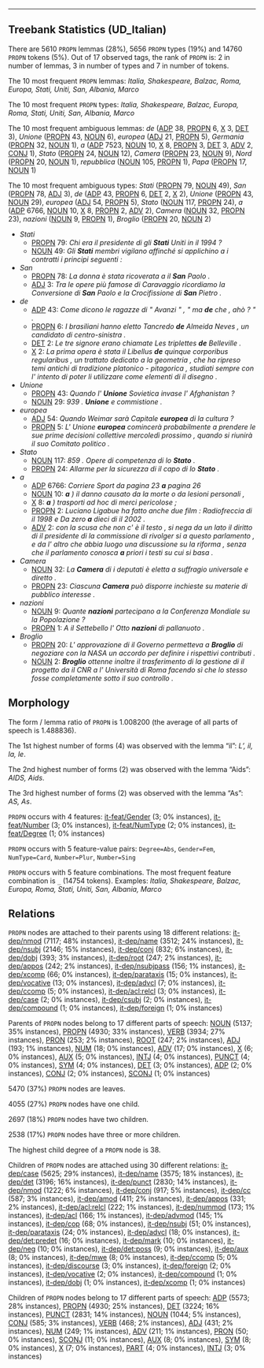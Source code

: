 

--------------------------------------------------------------------------------

## Treebank Statistics (UD_Italian)

There are 5610 `PROPN` lemmas (28%), 5656 `PROPN` types (19%) and 14760 `PROPN` tokens (5%).
Out of 17 observed tags, the rank of `PROPN` is: 2 in number of lemmas, 3 in number of types and 7 in number of tokens.

The 10 most frequent `PROPN` lemmas: <em>Italia, Shakespeare, Balzac, Roma, Europa, Stati, Uniti, San, Albania, Marco</em>

The 10 most frequent `PROPN` types:  <em>Italia, Shakespeare, Balzac, Europa, Roma, Stati, Uniti, San, Albania, Marco</em>

The 10 most frequent ambiguous lemmas: <em>de</em> ([ADP]() 38, [PROPN]() 6, [X]() 3, [DET]() 3), <em>Unione</em> ([PROPN]() 43, [NOUN]() 6), <em>europea</em> ([ADJ]() 21, [PROPN]() 5), <em>Germania</em> ([PROPN]() 32, [NOUN]() 1), <em>a</em> ([ADP]() 7523, [NOUN]() 10, [X]() 8, [PROPN]() 3, [DET]() 3, [ADV]() 2, [CONJ]() 1), <em>Stato</em> ([PROPN]() 24, [NOUN]() 12), <em>Camera</em> ([PROPN]() 23, [NOUN]() 9), <em>Nord</em> ([PROPN]() 20, [NOUN]() 1), <em>repubblica</em> ([NOUN]() 105, [PROPN]() 1), <em>Papa</em> ([PROPN]() 17, [NOUN]() 1)

The 10 most frequent ambiguous types:  <em>Stati</em> ([PROPN]() 79, [NOUN]() 49), <em>San</em> ([PROPN]() 78, [ADJ]() 3), <em>de</em> ([ADP]() 43, [PROPN]() 6, [DET]() 2, [X]() 2), <em>Unione</em> ([PROPN]() 43, [NOUN]() 29), <em>europea</em> ([ADJ]() 54, [PROPN]() 5), <em>Stato</em> ([NOUN]() 117, [PROPN]() 24), <em>a</em> ([ADP]() 6766, [NOUN]() 10, [X]() 8, [PROPN]() 2, [ADV]() 2), <em>Camera</em> ([NOUN]() 32, [PROPN]() 23), <em>nazioni</em> ([NOUN]() 9, [PROPN]() 1), <em>Broglio</em> ([PROPN]() 20, [NOUN]() 2)


* <em>Stati</em>
  * [PROPN]() 79: <em>Chi era il presidente di gli <b>Stati</b> Uniti in il 1994 ?</em>
  * [NOUN]() 49: <em>Gli <b>Stati</b> membri vigilano affinché si applichino a i contratti i principi seguenti :</em>
* <em>San</em>
  * [PROPN]() 78: <em>La donna è stata ricoverata a il <b>San</b> Paolo .</em>
  * [ADJ]() 3: <em>Tra le opere più famose di Caravaggio ricordiamo la Conversione di <b>San</b> Paolo e la Crocifissione di <b>San</b> Pietro .</em>
* <em>de</em>
  * [ADP]() 43: <em>Come dicono le ragazze di " Avanzi " , " ma <b>de</b> che , ahò ? " .</em>
  * [PROPN]() 6: <em>I brasiliani hanno eletto Tancredo <b>de</b> Almeida Neves , un candidato di centro-sinistra .</em>
  * [DET]() 2: <em>Le tre signore erano chiamate Les triplettes <b>de</b> Belleville .</em>
  * [X]() 2: <em>La prima opera è stata il Libellus <b>de</b> quinque corporibus regularibus , un trattato dedicato a la geometria , che ha ripreso temi antichi di tradizione platonico - pitagorica , studiati sempre con l' intento di poter li utilizzare come elementi di il disegno .</em>
* <em>Unione</em>
  * [PROPN]() 43: <em>Quando l' <b>Unione</b> Sovietica invase l' Afghanistan ?</em>
  * [NOUN]() 29: <em>939 . <b>Unione</b> e commistione .</em>
* <em>europea</em>
  * [ADJ]() 54: <em>Quando Weimar sarà Capitale <b>europea</b> di la cultura ?</em>
  * [PROPN]() 5: <em>L' Unione <b>europea</b> comincerà probabilmente a prendere le sue prime decisioni collettive mercoledì prossimo , quando si riunirà il suo Comitato politico .</em>
* <em>Stato</em>
  * [NOUN]() 117: <em>859 . Opere di competenza di lo <b>Stato</b> .</em>
  * [PROPN]() 24: <em>Allarme per la sicurezza di il capo di lo <b>Stato</b> .</em>
* <em>a</em>
  * [ADP]() 6766: <em>Corriere Sport da pagina 23 <b>a</b> pagina 26</em>
  * [NOUN]() 10: <em><b>a</b> ) il danno causato da la morte o da lesioni personali ,</em>
  * [X]() 8: <em><b>a</b> ) trasporti ad hoc di merci pericolose ;</em>
  * [PROPN]() 2: <em>Luciano Ligabue ha fatto anche due film : Radiofreccia di il 1998 e Da zero <b>a</b> dieci di il 2002 .</em>
  * [ADV]() 2: <em>con la scusa che non c' è il testo , si nega da un lato il diritto di il presidente di la commissione di rivolger si a questo parlamento , e da l' altro che abbia luogo una discussione su la riforma , senza che il parlamento conosca <b>a</b> priori i testi su cui si basa .</em>
* <em>Camera</em>
  * [NOUN]() 32: <em>La <b>Camera</b> di i deputati è eletta a suffragio universale e diretto .</em>
  * [PROPN]() 23: <em>Ciascuna <b>Camera</b> può disporre inchieste su materie di pubblico interesse .</em>
* <em>nazioni</em>
  * [NOUN]() 9: <em>Quante <b>nazioni</b> partecipano a la Conferenza Mondiale su la Popolazione ?</em>
  * [PROPN]() 1: <em>A il Settebello l' Otto <b>nazioni</b> di pallanuoto .</em>
* <em>Broglio</em>
  * [PROPN]() 20: <em>L' approvazione di il Governo permetteva a <b>Broglio</b> di negoziare con la NASA un accordo per definire i rispettivi contributi .</em>
  * [NOUN]() 2: <em><b>Broglio</b> ottenne inoltre il trasferimento di la gestione di il progetto da il CNR a l' Università di Roma facendo sì che lo stesso fosse completamente sotto il suo controllo .</em>

## Morphology

The form / lemma ratio of `PROPN` is 1.008200 (the average of all parts of speech is 1.488836).

The 1st highest number of forms (4) was observed with the lemma “il”: <em>L’, il, la, le</em>.

The 2nd highest number of forms (2) was observed with the lemma “Aids”: <em>AIDS, Aids</em>.

The 3rd highest number of forms (2) was observed with the lemma “As”: <em>AS, As</em>.

`PROPN` occurs with 4 features: [it-feat/Gender]() (3; 0% instances), [it-feat/Number]() (3; 0% instances), [it-feat/NumType]() (2; 0% instances), [it-feat/Degree]() (1; 0% instances)

`PROPN` occurs with 5 feature-value pairs: `Degree=Abs`, `Gender=Fem`, `NumType=Card`, `Number=Plur`, `Number=Sing`

`PROPN` occurs with 5 feature combinations.
The most frequent feature combination is `_` (14754 tokens).
Examples: <em>Italia, Shakespeare, Balzac, Europa, Roma, Stati, Uniti, San, Albania, Marco</em>


## Relations

`PROPN` nodes are attached to their parents using 18 different relations: [it-dep/nmod]() (7117; 48% instances), [it-dep/name]() (3512; 24% instances), [it-dep/nsubj]() (2146; 15% instances), [it-dep/conj]() (832; 6% instances), [it-dep/dobj]() (393; 3% instances), [it-dep/root]() (247; 2% instances), [it-dep/appos]() (242; 2% instances), [it-dep/nsubjpass]() (156; 1% instances), [it-dep/xcomp]() (66; 0% instances), [it-dep/parataxis]() (15; 0% instances), [it-dep/vocative]() (13; 0% instances), [it-dep/advcl]() (7; 0% instances), [it-dep/ccomp]() (5; 0% instances), [it-dep/acl:relcl]() (3; 0% instances), [it-dep/case]() (2; 0% instances), [it-dep/csubj]() (2; 0% instances), [it-dep/compound]() (1; 0% instances), [it-dep/foreign]() (1; 0% instances)

Parents of `PROPN` nodes belong to 17 different parts of speech: [NOUN]() (5137; 35% instances), [PROPN]() (4930; 33% instances), [VERB]() (3934; 27% instances), [PRON]() (253; 2% instances), [ROOT]() (247; 2% instances), [ADJ]() (193; 1% instances), [NUM]() (18; 0% instances), [ADV]() (17; 0% instances), [X]() (6; 0% instances), [AUX]() (5; 0% instances), [INTJ]() (4; 0% instances), [PUNCT]() (4; 0% instances), [SYM]() (4; 0% instances), [DET]() (3; 0% instances), [ADP]() (2; 0% instances), [CONJ]() (2; 0% instances), [SCONJ]() (1; 0% instances)

5470 (37%) `PROPN` nodes are leaves.

4055 (27%) `PROPN` nodes have one child.

2697 (18%) `PROPN` nodes have two children.

2538 (17%) `PROPN` nodes have three or more children.

The highest child degree of a `PROPN` node is 38.

Children of `PROPN` nodes are attached using 30 different relations: [it-dep/case]() (5625; 29% instances), [it-dep/name]() (3575; 18% instances), [it-dep/det]() (3196; 16% instances), [it-dep/punct]() (2830; 14% instances), [it-dep/nmod]() (1222; 6% instances), [it-dep/conj]() (917; 5% instances), [it-dep/cc]() (587; 3% instances), [it-dep/amod]() (411; 2% instances), [it-dep/appos]() (331; 2% instances), [it-dep/acl:relcl]() (222; 1% instances), [it-dep/nummod]() (173; 1% instances), [it-dep/acl]() (166; 1% instances), [it-dep/advmod]() (145; 1% instances), [it-dep/cop]() (68; 0% instances), [it-dep/nsubj]() (51; 0% instances), [it-dep/parataxis]() (24; 0% instances), [it-dep/advcl]() (18; 0% instances), [it-dep/det:predet]() (16; 0% instances), [it-dep/mark]() (10; 0% instances), [it-dep/neg]() (10; 0% instances), [it-dep/det:poss]() (9; 0% instances), [it-dep/aux]() (8; 0% instances), [it-dep/mwe]() (8; 0% instances), [it-dep/ccomp]() (5; 0% instances), [it-dep/discourse]() (3; 0% instances), [it-dep/foreign]() (2; 0% instances), [it-dep/vocative]() (2; 0% instances), [it-dep/compound]() (1; 0% instances), [it-dep/dobj]() (1; 0% instances), [it-dep/xcomp]() (1; 0% instances)

Children of `PROPN` nodes belong to 17 different parts of speech: [ADP]() (5573; 28% instances), [PROPN]() (4930; 25% instances), [DET]() (3224; 16% instances), [PUNCT]() (2831; 14% instances), [NOUN]() (1044; 5% instances), [CONJ]() (585; 3% instances), [VERB]() (468; 2% instances), [ADJ]() (431; 2% instances), [NUM]() (249; 1% instances), [ADV]() (211; 1% instances), [PRON]() (50; 0% instances), [SCONJ]() (11; 0% instances), [AUX]() (8; 0% instances), [SYM]() (8; 0% instances), [X]() (7; 0% instances), [PART]() (4; 0% instances), [INTJ]() (3; 0% instances)

